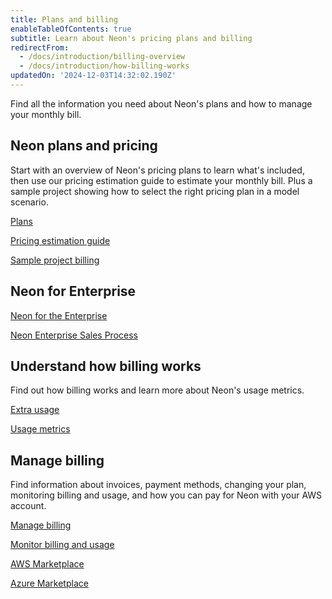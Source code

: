 ```yaml
---
title: Plans and billing
enableTableOfContents: true
subtitle: Learn about Neon's pricing plans and billing
redirectFrom:
  - /docs/introduction/billing-overview
  - /docs/introduction/how-billing-works
updatedOn: '2024-12-03T14:32:02.190Z'
---
```


Find all the information you need about Neon's plans and how to manage your monthly bill.

## Neon plans and pricing

Start with an overview of Neon's pricing plans to learn what's included, then use our pricing estimation guide to estimate your monthly bill. Plus a sample project showing how to select the right pricing plan in a model scenario.

<DetailIconCards>

<a href="/docs/introduction/plans" description="Learn about Neon's pricing plans and what's included" icon="cards">Plans</a>

<a href="/docs/introduction/pricing-estimation-guide" description="Estimate your monthly bill with Neon" icon="cards">Pricing estimation guide</a>

<a href="/docs/introduction/billing-sample" description="See how to select the right pricing plan for a sample project" icon="cli-cursor">Sample project billing</a>

</DetailIconCards>

## Neon for Enterprise

<DetailIconCards>

<a href="https://neon.tech/enterprise" description="Learn how Enterprises are maximizing engineering efficiency with Neon" icon="handshake">Neon for the Enterprise</a>

<a href="/docs/introduction/enterprise-sales-process" description="A guide to Neon's Enterprise sales process" icon="import">Neon Enterprise Sales Process</a>

</DetailIconCards>

## Understand how billing works

Find out how billing works and learn more about Neon's usage metrics.

<DetailIconCards>

<a href="/docs/introduction/extra-usage" description="Learn about plan allowances and how extra usage works" icon="wallet">Extra usage</a>

<a href="/docs/introduction/usage-metrics" description="Take a deep dive into the usage metrics behind plan allowances and extra usage" icon="metrics">Usage metrics</a>

</DetailIconCards>

## Manage billing

Find information about invoices, payment methods, changing your plan, monitoring billing and usage, and how you can pay for Neon with your AWS account.

<DetailIconCards>

<a href="/docs/introduction/manage-billing" description="View and manage your monthly bill and learn how to change your plan" icon="setup">Manage billing</a>

<a href="/docs/introduction/monitor-usage" description="Learn how to monitor billing and usage metrics in Neon" icon="setup">Monitor billing and usage</a>

<a href="/docs/introduction/billing-aws-marketplace" description="Find out how you can pay for Neon with your AWS Billing account" icon="aws">AWS Marketplace</a>

<a href="/docs/introduction/billing-azure-marketplace" description="Neon as an Azure Native Service with billing through Azure Marketplace" icon="aws">Azure Marketplace</a>

</DetailIconCards>
